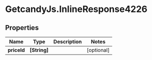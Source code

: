 # GetcandyJs.InlineResponse4226

## Properties

Name | Type | Description | Notes
------------ | ------------- | ------------- | -------------
**priceId** | **[String]** |  | [optional] 


